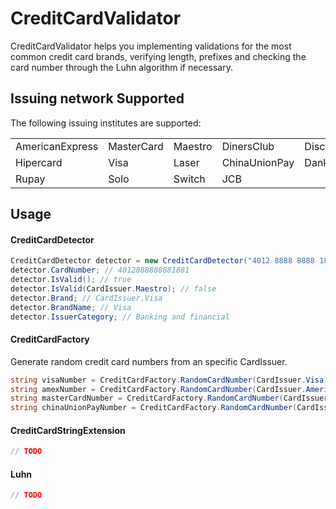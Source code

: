 # CreditCardValidator

CreditCardValidator helps you implementing validations for the most common credit card brands, verifying length, prefixes and checking the card number through the Luhn algorithm if necessary.

## Issuing network Supported 

The following issuing institutes are supported:

<table>
<tr>
<td>AmericanExpress</td> <td>MasterCard</td> <td>Maestro</td> <td>DinersClub</td> <td>Discover</td> 
</tr>
<tr>
<td>Hipercard</td> <td>Visa</td>  <td>Laser</td> <td>ChinaUnionPay</td> <td>Dankort</td> 
</tr>
<tr>
<td>Rupay</td> <td>Solo</td> <td>Switch</td> <td>JCB</td>
</tr>
</table>

## Usage

#### CreditCardDetector

```csharp
CreditCardDetector detector = new CreditCardDetector("4012 8888 8888 1881");
detector.CardNumber; // 4012888888881881
detector.IsValid(); // true
detector.IsValid(CardIssuer.Maestro); // false
detector.Brand; // CardIssuer.Visa
detector.BrandName; // Visa
detector.IssuerCategory; // Banking and financial
```

#### CreditCardFactory

Generate random credit card numbers from an specific CardIssuer.

```csharp
string visaNumber = CreditCardFactory.RandomCardNumber(CardIssuer.Visa);
string amexNumber = CreditCardFactory.RandomCardNumber(CardIssuer.AmericanExpress);
string masterCardNumber = CreditCardFactory.RandomCardNumber(CardIssuer.MasterCard);
string chinaUnionPayNumber = CreditCardFactory.RandomCardNumber(CardIssuer.ChinaUnionPay);
```

#### CreditCardStringExtension

```csharp
// TODO
```
#### Luhn

```csharp
// TODO
```
